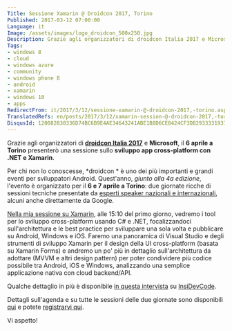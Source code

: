 ```yaml
---
Title: Sessione Xamarin @ Droidcon 2017, Torino
Published: 2017-03-12 07:00:00
Language: it
Image: /assets/images/logo_droidcon_500x250.jpg
Description: Grazie agli organizzatori di droidcon Italia 2017 e Microsoft , il 6 aprile a Torino presenterò una sessione sullo sviluppo app cross-platform con .NET e Xamarin .
Tags:
- windows 8
- cloud
- windows azure
- community
- windows phone 8
- android
- xamarin
- windows 10
- apps
RedirectFrom: it/2017/3/12/sessione-xamarin-@-droidcon-2017,-torino.aspx
TranslatedRefs: en/posts/2017/3/12/xamarin-session-@-droidcon-2017,-torino.md
DisqusId: 120082838336D74BC6B9E4AE34643241ABE1B8D6CE8424CF3DB2933331937309
---
```

Grazie agli organizzatori di **<a href="http://it.droidcon.com/2017/">droidcon Italia 2017</a>** e **Microsoft**, il **6 aprile a Torino** presenterò una sessione sullo **sviluppo app cross-platform con .NET e Xamarin**.

Per chi non lo conoscesse, *droidcon * è uno dei più importanti e grandi eventi per sviluppatori Android. Quest'anno, *giunto alla 4a edizione*, l'evento è organizzato per il **6 e 7 aprile a Torino**: due giornate ricche di sessioni tecniche presentate da <a href="http://it.droidcon.com/2017/speakers/" target="_blank">esperti speaker nazionali e internazionali</a>, alcuni anche direttamente da Google.

<a href="http://it.droidcon.com/2017/sessions/your-first-steps-into-virtual-reality/" target="_blank">Nella mia sessione su Xamarin</a>, alle 15:10 del primo giorno, vedremo i tool per lo sviluppo cross-platform usando C# e .NET, focalizzandoci sull'architettura e le best practice per sviluppare una sola volta e pubblicare su Android, Windows e iOS. Faremo una panoramica di Visual Studio e degli strumenti di sviluppo Xamarin per il design della UI cross-platform (basata su Xamarin Forms) e andremo un po' più in dettaglio sull'architettura da adottare (MVVM e altri design pattern) per poter condividere più codice possibile tra Android, iOS e Windows, analizzando una semplice applicazione nativa con cloud backend/API.

Qualche dettaglio in più è disponibile <a href="http://www.insidevcode.eu/2017/02/20/droidcon-italy-2017-4-chiacchiere-gianni-rosa-gallina/" target="_blank">in questa intervista</a> su <a href="http://www.insidevcode.eu/" target="_blank">InsiDevCode</a>.

Dettagli sull'agenda e su tutte le sessioni delle due giornate sono disponibili <a href="http://it.droidcon.com/2017/schedule/" target="_blank">qui</a> e potete <a href="http://it.droidcon.com/2017/" target="_blank">registrarvi qui</a>.

Vi aspetto!